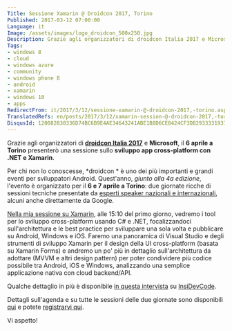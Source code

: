 ```yaml
---
Title: Sessione Xamarin @ Droidcon 2017, Torino
Published: 2017-03-12 07:00:00
Language: it
Image: /assets/images/logo_droidcon_500x250.jpg
Description: Grazie agli organizzatori di droidcon Italia 2017 e Microsoft , il 6 aprile a Torino presenterò una sessione sullo sviluppo app cross-platform con .NET e Xamarin .
Tags:
- windows 8
- cloud
- windows azure
- community
- windows phone 8
- android
- xamarin
- windows 10
- apps
RedirectFrom: it/2017/3/12/sessione-xamarin-@-droidcon-2017,-torino.aspx
TranslatedRefs: en/posts/2017/3/12/xamarin-session-@-droidcon-2017,-torino.md
DisqusId: 120082838336D74BC6B9E4AE34643241ABE1B8D6CE8424CF3DB2933331937309
---
```

Grazie agli organizzatori di **<a href="http://it.droidcon.com/2017/">droidcon Italia 2017</a>** e **Microsoft**, il **6 aprile a Torino** presenterò una sessione sullo **sviluppo app cross-platform con .NET e Xamarin**.

Per chi non lo conoscesse, *droidcon * è uno dei più importanti e grandi eventi per sviluppatori Android. Quest'anno, *giunto alla 4a edizione*, l'evento è organizzato per il **6 e 7 aprile a Torino**: due giornate ricche di sessioni tecniche presentate da <a href="http://it.droidcon.com/2017/speakers/" target="_blank">esperti speaker nazionali e internazionali</a>, alcuni anche direttamente da Google.

<a href="http://it.droidcon.com/2017/sessions/your-first-steps-into-virtual-reality/" target="_blank">Nella mia sessione su Xamarin</a>, alle 15:10 del primo giorno, vedremo i tool per lo sviluppo cross-platform usando C# e .NET, focalizzandoci sull'architettura e le best practice per sviluppare una sola volta e pubblicare su Android, Windows e iOS. Faremo una panoramica di Visual Studio e degli strumenti di sviluppo Xamarin per il design della UI cross-platform (basata su Xamarin Forms) e andremo un po' più in dettaglio sull'architettura da adottare (MVVM e altri design pattern) per poter condividere più codice possibile tra Android, iOS e Windows, analizzando una semplice applicazione nativa con cloud backend/API.

Qualche dettaglio in più è disponibile <a href="http://www.insidevcode.eu/2017/02/20/droidcon-italy-2017-4-chiacchiere-gianni-rosa-gallina/" target="_blank">in questa intervista</a> su <a href="http://www.insidevcode.eu/" target="_blank">InsiDevCode</a>.

Dettagli sull'agenda e su tutte le sessioni delle due giornate sono disponibili <a href="http://it.droidcon.com/2017/schedule/" target="_blank">qui</a> e potete <a href="http://it.droidcon.com/2017/" target="_blank">registrarvi qui</a>.

Vi aspetto!